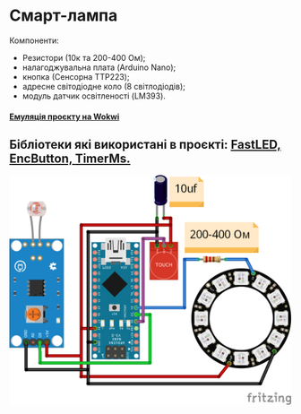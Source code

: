 # Смарт-лампа
Компоненти:
- Резистори (10к та 200-400 Ом);
- налагоджувальна плата (Arduino Nano);
- кнопка (Сенсорна TTP223);
- адресне світодіодне коло (8 світлодіодів);
- модуль датчик освітленості (LM393).
#### <a href="https://wokwi.com/projects/353313031195168769">Емуляція проєкту на Wokwi</a>

## Бібліотеки які використані в проєкті: <a href="https://github.com/FastLED/FastLED">FastLED, </a> <a href="https://github.com/GyverLibs/EncButton">EncButton, </a> <a href="https://github.com/GyverLibs/TimerMs">TimerMs.</a>
<img src="https://github.com/boy4ik7/Smart-lamp/blob/main/sheme.png?raw=true" width="800">

